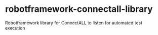 # robotframework-connectall-library
Robotframework library for ConnectALL to listen for automated test execution
